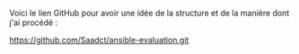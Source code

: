 Voici le lien GitHub pour avoir une idée de la structure et de la manière dont j'ai procédé : 


https://github.com/Saadct/ansible-evaluation.git
